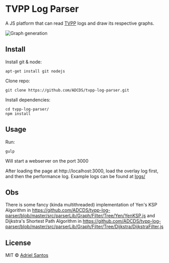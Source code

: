 # TVPP Log Parser

A JS platform that can read [TVPP](https://github.com/eliseumiguel/TVPP-DEV) logs and draw its respective graphs.

![Graph generation](https://user-images.githubusercontent.com/6514747/92659780-6c754c00-f2cf-11ea-8e4f-de64f686ddb6.gif)

## Install
Install git & node:

    apt-get install git nodejs
	
Clone repo:

    git clone https://github.com/ADCDS/tvpp-log-parser.git
    
Install dependencies:

    cd tvpp-log-parser/
	npm install


## Usage

Run:

    gulp

Will start a webserver on the port 3000

After loading the page at http://localhost:3000, load the overlay log first, and then the performance log.
Example logs can be found at [logs/](https://github.com/ADCDS/tvpp-log-parser/tree/master/logs) 

## Obs

There is some fancy (kinda multithreaded) implementation of Yen's KSP Algorithm in https://github.com/ADCDS/tvpp-log-parser/blob/master/src/parserLib/Graph/Filter/Tree/Yen/YenKSP.js
and Dijkstra's Shortest Path Algorithm in https://github.com/ADCDS/tvpp-log-parser/blob/master/src/parserLib/Graph/Filter/Tree/Dijkstra/DijkstraFilter.js

## License

MIT © [Adriel Santos](https://github.com/ADCDS)
